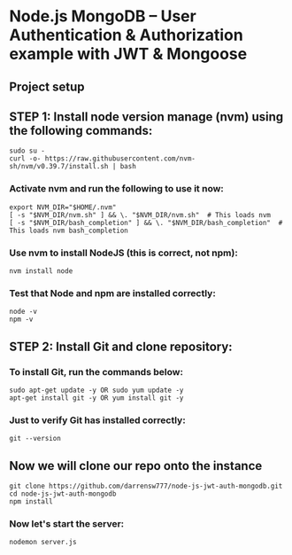 # Node.js MongoDB – User Authentication & Authorization example with JWT & Mongoose

## Project setup

## STEP 1: Install node version manage (nvm) using the following commands:

```
sudo su -
curl -o- https://raw.githubusercontent.com/nvm-sh/nvm/v0.39.7/install.sh | bash
```

### Activate nvm and run the following to use it now:

```
export NVM_DIR="$HOME/.nvm"
[ -s "$NVM_DIR/nvm.sh" ] && \. "$NVM_DIR/nvm.sh"  # This loads nvm
[ -s "$NVM_DIR/bash_completion" ] && \. "$NVM_DIR/bash_completion"  # This loads nvm bash_completion
```

### Use nvm to install NodeJS (this is correct, not npm):

```
nvm install node
```

### Test that Node and npm are installed correctly:

```
node -v
npm -v

```

## STEP 2: Install Git and clone repository:

### To install Git, run the commands below:

```
sudo apt-get update -y OR sudo yum update -y
apt-get install git -y OR yum install git -y
```

### Just to verify Git has installed correctly:

```
git --version
```

## Now we will clone our repo onto the instance

```
git clone https://github.com/darrensw777/node-js-jwt-auth-mongodb.git
cd node-js-jwt-auth-mongodb
npm install
```

### Now let's start the server:

```
nodemon server.js
```
